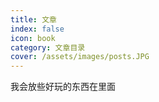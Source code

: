 ```yaml
---
title: 文章
index: false
icon: book
category: 文章目录
cover: /assets/images/posts.JPG
---
```


我会放些好玩的东西在里面

<Catalog />
